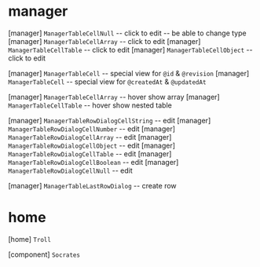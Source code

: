 # manager

[manager] `ManagerTableCellNull` -- click to edit -- be able to change type
[manager] `ManagerTableCellArray` -- click to edit
[manager] `ManagerTableCellTable` -- click to edit
[manager] `ManagerTableCellObject` -- click to edit

[manager] `ManagerTableCell` -- special view for `@id` & `@revision`
[manager] `ManagerTableCell` -- special view for `@createdAt` & `@updatedAt`

[manager] `ManagerTableCellArray` -- hover show array
[manager] `ManagerTableCellTable` -- hover show nested table

[manager] `ManagerTableRowDialogCellString` -- edit
[manager] `ManagerTableRowDialogCellNumber` -- edit
[manager] `ManagerTableRowDialogCellArray` -- edit
[manager] `ManagerTableRowDialogCellObject` -- edit
[manager] `ManagerTableRowDialogCellTable` -- edit
[manager] `ManagerTableRowDialogCellBoolean` -- edit
[manager] `ManagerTableRowDialogCellNull` -- edit

[manager] `ManagerTableLastRowDialog` -- create row

# home

[home] `Troll`

[component] `Socrates`
